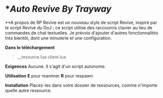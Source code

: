 # **Auto Revive By Trayway*

**A propos de
RP Revive est un nouveau style de script Revive, inspiré par le script Revive du DoJ ; ce script utilise des raccourcis clavier au lieu de commandes de chat textuelles. Je prévois d'ajouter d'autres fonctionnalités très bientôt, dont une minuterie et une configuration.

**Dans le téléchargement**
  >__resource.lua
  client.lua


**Exigences**
Aucune. Il s'agit d'un script autonome.


**Utilisation**
**E** pour reanimer
**R** pour respawn

**Installation**
Placez-les dans votre dossier de ressources, comme n'importe quelle autre ressource.
